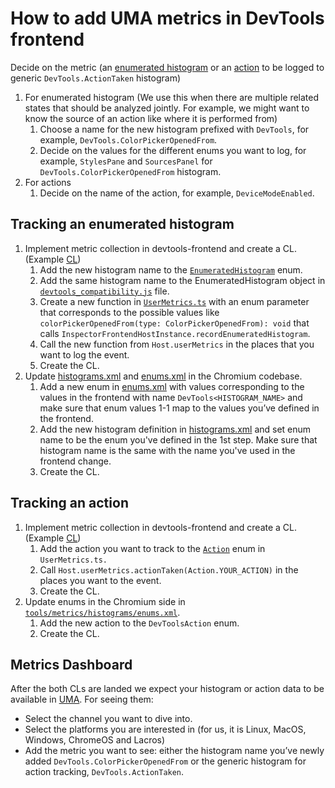 # How to add UMA metrics in DevTools frontend

Decide on the metric (an [enumerated histogram](https://chromium.googlesource.com/chromium/src/tools/+/HEAD/metrics/histograms/README.md#enum-histograms) or an [action](https://source.chromium.org/chromium/chromium/src/+/main:third_party/devtools-frontend/src/front_end/core/host/UserMetrics.ts;l=380) to be logged to generic `DevTools.ActionTaken` histogram)

1. For enumerated histogram (We use this when there are multiple related states that should be analyzed jointly. For example, we might want to know the source of an action like where it is performed from)
    1. Choose a name for the new histogram prefixed with `DevTools`, for example, `DevTools.ColorPickerOpenedFrom`.
    2. Decide on the values for the different enums you want to log, for example, `StylesPane` and `SourcesPanel` for `DevTools.ColorPickerOpenedFrom` histogram.
2. For actions
    1. Decide on the name of the action, for example, `DeviceModeEnabled`.

## Tracking an enumerated histogram

1. Implement metric collection in devtools-frontend and create a CL. (Example [CL](https://chromium-review.googlesource.com/c/devtools/devtools-frontend/+/3998783))
    1. Add the new histogram name to the <code>[EnumeratedHistogram](https://source.chromium.org/chromium/chromium/src/+/main:third_party/devtools-frontend/src/front_end/core/host/InspectorFrontendHostAPI.ts;l=351?q=InspectorFrontendHostAPI.ts)</code> enum.
    2. Add the same histogram name to the EnumeratedHistogram object in <code>[devtools_compatibility.js](https://source.chromium.org/chromium/chromium/src/+/main:third_party/devtools-frontend/src/front_end/devtools_compatibility.js;l=396?q=devtools_compatibil)</code> file.
    3. Create a new function in <code>[UserMetrics.ts](https://source.chromium.org/chromium/chromium/src/+/main:third_party/devtools-frontend/src/front_end/core/host/UserMetrics.ts;l=351)</code> with an enum parameter that corresponds to the possible values like <code>colorPickerOpenedFrom(type: ColorPickerOpenedFrom): void</code> that calls <code>InspectorFrontendHostInstance.recordEnumeratedHistogram</code>.
    4. Call the new function from <code>Host.userMetrics</code> in the places that you want to log the event.
    5. Create the CL.
2. Update [histograms.xml](https://source.corp.google.com/h/chromium/chromium/src/+/main:tools/metrics/histograms/metadata/dev/histograms.xml) and [enums.xml](https://source.chromium.org/chromium/chromium/src/+/main:tools/metrics/histograms/enums.xml;l=26267?q=tools%2Fmetrics%2Fhistograms%2Fenums.xml) in the Chromium codebase.
    1. Add a new enum in [enums.xml](https://source.chromium.org/chromium/chromium/src/+/main:tools/metrics/histograms/enums.xml;l=26267?q=tools%2Fmetrics%2Fhistograms%2Fenums.xml) with values corresponding to the values in the frontend with name <code>DevTools&lt;HISTOGRAM_NAME></code> and make sure that enum values 1-1 map to the values you’ve defined in the frontend.
    2. Add the new histogram definition in [histograms.xml](https://source.corp.google.com/h/chromium/chromium/src/+/main:tools/metrics/histograms/metadata/dev/histograms.xml) and set enum name to be the enum you've defined in the 1st step. Make sure that histogram name is the same with the name you've used in the frontend change.
    3. Create the CL.

## Tracking an action

1. Implement metric collection in devtools-frontend and create a CL. (Example [CL](https://chromium-review.googlesource.com/c/devtools/devtools-frontend/+/3998783))
    1. Add the action you want to track to the <code>[Action](https://source.chromium.org/chromium/chromium/src/+/main:third_party/devtools-frontend/src/front_end/core/host/UserMetrics.ts;l=379)</code> enum in <code>UserMetrics.ts.</code>
    2. Call <code>Host.userMetrics.actionTaken(Action.YOUR_ACTION)</code> in the places you want to the event.
    3. Create the CL.
2. Update enums in the Chromium side in <code>[tools/metrics/histograms/enums.xml](https://source.chromium.org/chromium/chromium/src/+/main:tools/metrics/histograms/enums.xml;l=26267?q=tools%2Fmetrics%2Fhistograms%2Fenums.xml)</code>.
    1. Add the new action to the <code>DevToolsAction</code> enum.
    2. Create the CL.


## Metrics Dashboard

After the both CLs are landed we expect your histogram or action data to be available in [UMA](http://uma/p/chrome/timeline_v2). For seeing them:

*   Select the channel you want to dive into.
*   Select the platforms you are interested in (for us, it is Linux, MacOS, Windows, ChromeOS and Lacros)
*   Add the metric you want to see: either the histogram name you’ve newly added `DevTools.ColorPickerOpenedFrom` or the generic histogram for action tracking, `DevTools.ActionTaken`.
